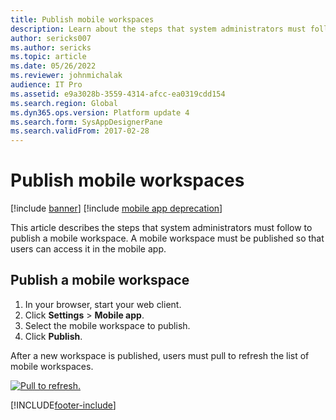 ```yaml
---
title: Publish mobile workspaces
description: Learn about the steps that system administrators must follow to publish a mobile workspace, including how to publish a mobile workspace.
author: sericks007
ms.author: sericks
ms.topic: article
ms.date: 05/26/2022
ms.reviewer: johnmichalak
audience: IT Pro
ms.assetid: e9a3028b-3559-4314-afcc-ea0319cdd154
ms.search.region: Global
ms.dyn365.ops.version: Platform update 4
ms.search.form: SysAppDesignerPane
ms.search.validFrom: 2017-02-28
---
```


# Publish mobile workspaces

[!include [banner](../includes/banner.md)]
[!include [mobile app deprecation](../includes/mobile-app-deprecation-banner.md)]

This article describes the steps that system administrators must follow to publish a mobile workspace. A mobile workspace must be published so that users can access it in the mobile app. 

## Publish a mobile workspace

1. In your browser, start your web client.
2. Click **Settings** > **Mobile app**.
3. Select the mobile workspace to publish.
4. Click **Publish**.

After a new workspace is published, users must pull to refresh the list of mobile workspaces. 

[![Pull to refresh.](./media/pull-to-refresh-list-of-workspaces-183x300.png)](./media/pull-to-refresh-list-of-workspaces.png)



[!INCLUDE[footer-include](../../../includes/footer-banner.md)]
